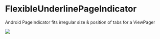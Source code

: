 # FlexibleUnderlinePageIndicator
Android PageIndicator fits irregular size & position of tabs for a ViewPager

![](https://github.com/BakerJQ/FlexibleUnderlinePageIndicator/blob/master/Screenshots/show.gif)
